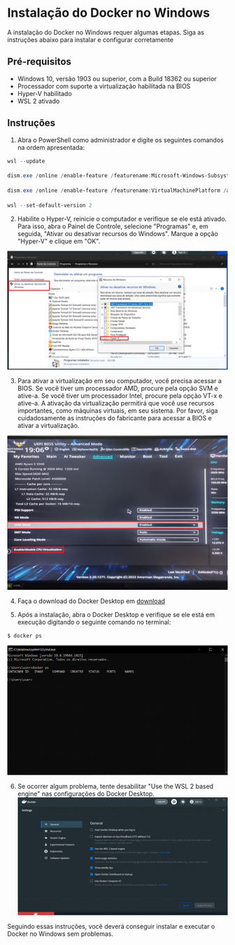 # Instalação do Docker no Windows

A instalação do Docker no Windows requer algumas etapas. Siga as instruções abaixo para instalar e configurar corretamente

## Pré-requisitos
* Windows 10, versão 1903 ou superior, com a Build 18362 ou superior
* Processador com suporte a virtualização habilitada na BIOS
* Hyper-V habilitado
* WSL 2 ativado

## Instruções

1. Abra o PowerShell como administrador e digite os seguintes comandos na ordem apresentada:
 
``` powershell
wsl --update 

dism.exe /online /enable-feature /featurename:Microsoft-Windows-Subsystem-Linux /all /norestart 

dism.exe /online /enable-feature /featurename:VirtualMachinePlatform /all /norestart 

wsl --set-default-version 2 
```

2. Habilite o Hyper-V, reinicie o computador e verifique se ele está ativado. Para isso, abra o Painel de Controle, selecione "Programas" e, em seguida, "Ativar ou desativar recursos do Windows". Marque a opção "Hyper-V" e clique em "OK".

![Ativação hyper-v](./assets/images/hyper-v.png)

3. Para ativar a virtualização em seu computador, você precisa acessar a BIOS. Se você tiver um processador AMD, procure pela opção SVM e ative-a. Se você tiver um processador Intel, procure pela opção VT-x e ative-a. A ativação da virtualização permitirá que você use recursos importantes, como máquinas virtuais, em seu sistema. Por favor, siga cuidadosamente as instruções do fabricante para acessar a BIOS e ativar a virtualização.

![Ativação hyper-v](./assets/images/virtualizacao.png)

4. Faça o download do Docker Desktop em [download](https://www.docker.com/get-started)

5. Após a instalação, abra o Docker Desktop e verifique se ele está em execução digitando o seguinte comando no terminal:

``` shell
$ docker ps
```

![Teste Docker](./assets/images/docker-ps.png)

6. Se ocorrer algum problema, tente desabilitar "Use the WSL 2 based engine" nas configurações do Docker Desktop.
    ![Ativação hyper-v](./assets/images/disable-wsl2.png)

Seguindo essas instruções, você deverá conseguir instalar e executar o Docker no Windows sem problemas.
  
